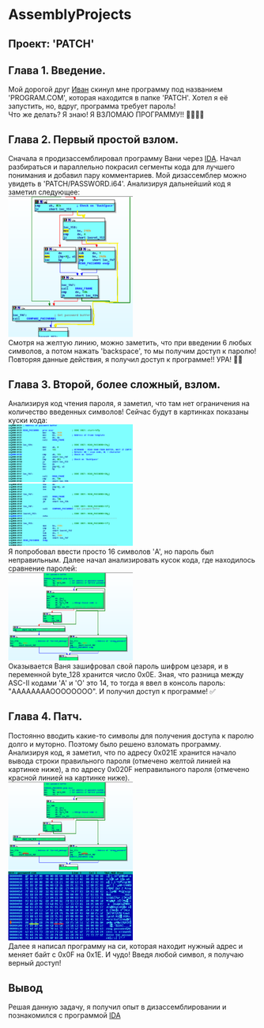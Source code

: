 # AssemblyProjects

## Проект: 'PATCH'

## Глава 1. Введение.

Мой дорогой друг  <a href="https://github.com/1progwriter1" target="_blank">Иван</a> скинул мне программу под названием 'PROGRAM.COM', которая находится в папке 'PATCH'. Хотел я её запустить, но, вдруг, программа требует пароль! <br>
Что же делать? Я знаю! Я ВЗЛОМАЮ ПРОГРАММУ!! 👨‍💻👨‍💻

## Глава 2. Первый простой взлом.

Сначала я продизассемблировал программу Вани через <a href="https://hex-rays.com/ida-free/" target="_blank">IDA</a>. Начал разбираться и параллельно покрасил сегменты кода для лучшего понимания и добавил пару комментариев. Мой дизассемблер можно увидеть в 'PATCH/PASSWORD.i64'. Анализируя дальнейший код я заметил следующее: <br>
<img src="/PATCH/images/1.png" width = 50%> <br>
Смотря на желтую линию, можно заметить, что при введении 6 любых символов, а потом нажать 'backspace', то мы получим доступ к паролю! Повторяя данные действия, я получил доступ к программе!!
УРА! 🥳🥳

## Глава 3. Второй, более сложный, взлом.

Анализируя код чтения пароля, я заметил, что там нет ограничения на количество введенных символов! Сейчас будут в картинках показаны куски кода: <br>
<img src="/PATCH/images/2.png" width = 50%> <br>
<img src="/PATCH/images/3.png" width = 50%> <br>
Я попробовал ввести просто 16 символов 'A', но пароль был неправильным. Далее начал анализировать кусок кода, где находилось сравнение паролей: <br>
<img src="/PATCH/images/4.png" width = 50%> <br>
Оказывается Ваня зашифровал свой пароль шифром цезаря, и в переменной byte_128 хранится число 0x0E. Зная, что разница между ASC-II кодами 'A' и 'O' это 14, то тогда я ввел в консоль пароль: "AAAAAAAAOOOOOOOO". И получил доступ к программе! ✅

## Глава 4. Патч.

Постоянно вводить какие-то символы для получения доступа к паролю долго и муторно. Поэтому было решено взломать программу. Анализируя код, я заметил, что по адресу 0x021E хранится начало вывода строки правильного пароля (отмечено желтой линией на картинке ниже), а по адресу 0x020F неправильного пароля (отмечено красной линией на картинке ниже). <br>
<img src="/PATCH/images/5.png" width = 50%> <br>
<img src="/PATCH/images/6.png" width = 50%> <br>
Далее я написал программу на си, которая находит нужный адрес и меняет байт с 0x0F на 0x1E. И чудо! Введя любой символ, я получаю верный доступ!

## Вывод

Решая данную задачу, я получил опыт в дизассемблировании и познакомился с программой <a href="https://hex-rays.com/ida-free/" target="_blank">IDA</a>